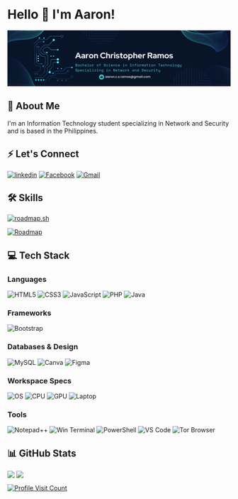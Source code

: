 # Hello 👋 I'm Aaron!

![Header](./GitHubBanner.png)


## 🚀 About Me
I'm an Information Technology student specializing in Network and Security and is based in the Philippines.


## ⚡ Let's Connect
[![linkedin](https://img.shields.io/badge/linkedin-0A66C2?style=for-the-badge&logo=linkedin&logoColor=white)](https://www.linkedin.com/in/aaron-christopher-ramos/) [![Facebook](https://img.shields.io/badge/Facebook-1877F2?style=for-the-badge&logo=facebook&logoColor=white)](https://www.facebook.com/aaronrms/) [![Gmail](https://img.shields.io/badge/Gmail-D14836?style=for-the-badge&logo=gmail&logoColor=white)](mailto:aaron.c.s.ramos@gmail.com)


## 🛠 Skills
[![roadmap.sh](https://roadmap.sh/card/wide/666e84ed5a1e5ea6c2677b3a?variant=dark&roadmaps=frontend%2Cbackend%2Cdevops%2Ccyber-security)](https://roadmap.sh)

[![Roadmap](https://img.shields.io/badge/Roadmap.sh-Profile_Link-3A3B3C?style=for-the-badge&logo=roadmapdotsh&logoColor=white)](https://roadmap.sh/u/aaronramos)


## 💻 Tech Stack
### Languages
![HTML5](https://img.shields.io/badge/HTML5-E34F26?style=for-the-badge&logo=html5&logoColor=white) ![CSS3](https://img.shields.io/badge/CSS3-1572B6?style=for-the-badge&logo=css3&logoColor=white) ![JavaScript](https://img.shields.io/badge/JavaScript-F7DF1E?style=for-the-badge&logo=javascript&logoColor=black) ![PHP](https://img.shields.io/badge/PHP-777BB4?style=for-the-badge&logo=php&logoColor=white) ![Java](https://img.shields.io/badge/Java-ED8B00?style=for-the-badge&logo=openjdk&logoColor=white)

### Frameworks
![Bootstrap](https://img.shields.io/badge/Bootstrap-712cf9?style=for-the-badge&logo=Bootstrap&logoColor=white)

### Databases & Design
![MySQL](https://img.shields.io/badge/mysql-%2300f.svg?style=for-the-badge&logo=mysql&logoColor=white) ![Canva](https://img.shields.io/badge/Canva-%2300C4CC.svg?style=for-the-badge&logo=Canva&logoColor=white) ![Figma](https://img.shields.io/badge/figma-%23F24E1E.svg?style=for-the-badge&logo=figma&logoColor=white)

### Workspace Specs
![OS](https://img.shields.io/badge/10-0078D7?style=for-the-badge&logo=windows&logoColor=white) ![CPU](https://img.shields.io/badge/Core_i7_10th-0071C5?style=for-the-badge&logo=intel&logoColor=white) ![GPU](https://img.shields.io/badge/RTX3060-76B900?style=for-the-badge&logo=nvidia&logoColor=white) ![Laptop](https://img.shields.io/badge/GF65_Thin-EB1D24?style=for-the-badge&logo=msi&logoColor=white)

### Tools
![Notepad++](https://img.shields.io/badge/Notepad++-90E59A.svg?style=for-the-badge&logo=notepad%2B%2B&logoColor=black) ![Win Terminal](https://img.shields.io/badge/windows%20terminal-4D4D4D?style=for-the-badge&logo=windows%20terminal&logoColor=white) ![PowerShell](https://img.shields.io/badge/Powershell-2CA5E0?style=for-the-badge&logo=powershell&logoColor=white) ![VS Code](https://img.shields.io/badge/Visual_Studio_Code-0078D4?style=for-the-badge&logo=visual%20studio%20code&logoColor=white) ![Tor Browser](https://img.shields.io/badge/Tor_Browser-7D4698?style=for-the-badge&logo=Tor-Browser&logoColor=white)


## 📊 GitHub Stats
<img height=200 align="center" src="https://github-readme-stats.vercel.app/api?username=aaron-c-s-ramos&show_icons=true&theme=transparent&hide=stars,prs,issues,contribs&include_all_commits=true&rank_icon=percentile"/> <img height=200 align="center" src="https://github-readme-stats.vercel.app/api/top-langs/?username=aaron-c-s-ramos&show_icons=true&theme=transparent&size_weight=0&count_weight=1&layout=compact"/>

[Aaron's WakaTime Stats - In Progress]: # (https://github-readme-stats.vercel.app/api/wakatime?username=aaron_c_s_ramos)

[![Profile Visit Count](https://visitcount.itsvg.in/api?id=aaron-c-s-ramos&label=Profile%20Views&color=12&icon=5&pretty=false)](https://visitcount.itsvg.in)
